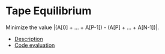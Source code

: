 # Tape Equilibrium

Minimize the value |(A[0] + ... + A[P-1]) - (A[P] + ... + A[N-1])|.

- [Description](https://app.codility.com/programmers/lessons/3-time_complexity/tape_equilibrium/)
- [Code evaluation](https://app.codility.com/demo/results/training9ENXSF-G9D/)